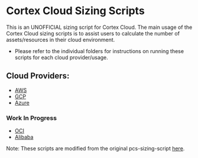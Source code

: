 # Cortex Cloud Sizing Scripts

This is an UNOFFICIAL sizing script for Cortex Cloud. The main usage of the Cortex Cloud sizing scripts is to assist users to calculate the number of assets/resources in their cloud environment.

* Please refer to the individual folders for instructions on running these scripts for each cloud provider/usage.

## Cloud Providers:

* [AWS](/aws) 
* [GCP](/gcp)
* [Azure](/azure)

### Work In Progress
* [OCI](/oci)
* [Alibaba](/alibaba)

Note: These scripts are modified from the original pcs-sizing-script [here](https://github.com/PaloAltoNetworks/pcs-sizing-scripts).